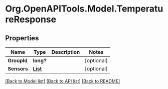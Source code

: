 # Org.OpenAPITools.Model.TemperatureResponse
## Properties

Name | Type | Description | Notes
------------ | ------------- | ------------- | -------------
**GroupId** | **long?** |  | [optional] 
**Sensors** | [**List<TemperatureResponseSensors>**](TemperatureResponseSensors.md) |  | [optional] 

[[Back to Model list]](../README.md#documentation-for-models) [[Back to API list]](../README.md#documentation-for-api-endpoints) [[Back to README]](../README.md)


